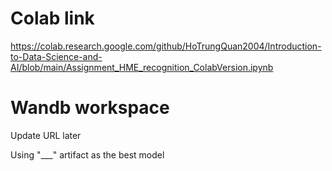 # Colab link
https://colab.research.google.com/github/HoTrungQuan2004/Introduction-to-Data-Science-and-AI/blob/main/Assignment_HME_recognition_ColabVersion.ipynb
# Wandb workspace
Update URL later

Using "___" artifact as the best model
